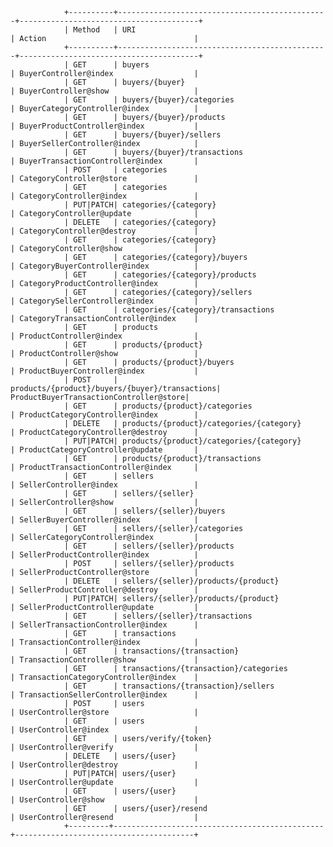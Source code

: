 				+----------+-----------------------------------------------+----------------------------------------+
				| Method   | URI                                           | Action                                 |
				+----------+-----------------------------------------------+----------------------------------------+
				| GET      | buyers                                        | BuyerController@index                  |
				| GET      | buyers/{buyer}                                | BuyerController@show                   |
				| GET      | buyers/{buyer}/categories                     | BuyerCategoryController@index          |
				| GET      | buyers/{buyer}/products                       | BuyerProductController@index           |
				| GET      | buyers/{buyer}/sellers                        | BuyerSellerController@index            |
				| GET      | buyers/{buyer}/transactions                   | BuyerTransactionController@index       |
				| POST     | categories                                    | CategoryController@store               |
				| GET      | categories                                    | CategoryController@index               |
				| PUT|PATCH| categories/{category}                         | CategoryController@update              |
				| DELETE   | categories/{category}                         | CategoryController@destroy             |
				| GET      | categories/{category}                         | CategoryController@show                |
				| GET      | categories/{category}/buyers                  | CategoryBuyerController@index          |
				| GET      | categories/{category}/products                | CategoryProductController@index        |
				| GET      | categories/{category}/sellers                 | CategorySellerController@index         |
				| GET      | categories/{category}/transactions            | CategoryTransactionController@index    |
				| GET      | products                                      | ProductController@index                |
				| GET      | products/{product}                            | ProductController@show                 |
				| GET      | products/{product}/buyers                     | ProductBuyerController@index           |
				| POST     | products/{product}/buyers/{buyer}/transactions| ProductBuyerTransactionController@store|
				| GET      | products/{product}/categories                 | ProductCategoryController@index        |
				| DELETE   | products/{product}/categories/{category}      | ProductCategoryController@destroy      |
				| PUT|PATCH| products/{product}/categories/{category}      | ProductCategoryController@update       |
				| GET      | products/{product}/transactions               | ProductTransactionController@index     |
				| GET      | sellers                                       | SellerController@index                 |
				| GET      | sellers/{seller}                              | SellerController@show                  |
				| GET      | sellers/{seller}/buyers                       | SellerBuyerController@index            |
				| GET      | sellers/{seller}/categories                   | SellerCategoryController@index         |
				| GET      | sellers/{seller}/products                     | SellerProductController@index          |
				| POST     | sellers/{seller}/products                     | SellerProductController@store          |
				| DELETE   | sellers/{seller}/products/{product}           | SellerProductController@destroy        |
				| PUT|PATCH| sellers/{seller}/products/{product}           | SellerProductController@update         |
				| GET      | sellers/{seller}/transactions                 | SellerTransactionController@index      |
				| GET      | transactions                                  | TransactionController@index            |
				| GET      | transactions/{transaction}                    | TransactionController@show             |
				| GET      | transactions/{transaction}/categories         | TransactionCategoryController@index    |
				| GET      | transactions/{transaction}/sellers            | TransactionSellerController@index      |
				| POST     | users                                         | UserController@store                   |
				| GET      | users                                         | UserController@index                   |
				| GET      | users/verify/{token}                          | UserController@verify                  |
				| DELETE   | users/{user}                                  | UserController@destroy                 |
				| PUT|PATCH| users/{user}                                  | UserController@update                  |
				| GET      | users/{user}                                  | UserController@show                    |
				| GET      | users/{user}/resend                           | UserController@resend                  |
				+---------+-----------------------------------------------+----------------------------------------+	
